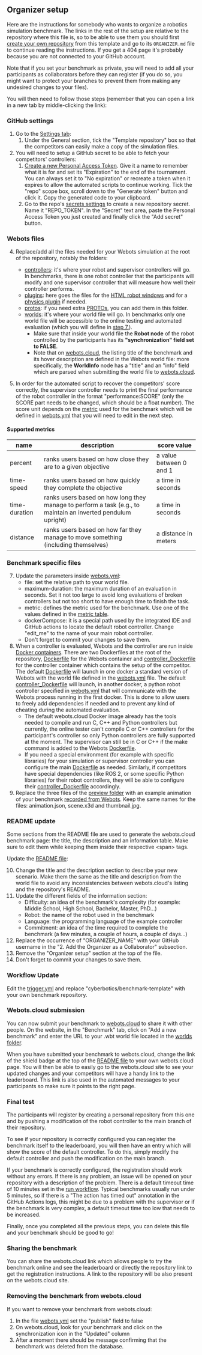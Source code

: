 ## Organizer setup

Here are the instructions for somebody who wants to organize a robotics simulation benchmark. The links in the rest of the setup are relative to the repository where this file is, so to be able to use them you should first [create your own repository](../../generate) from this template and go to its `ORGANIZER.md` file to continue reading the instructions. If you get a 404 page it's probably because you are not connected to your GitHub account.

Note that if you set your benchmark as private, you will need to add all your participants as collaborators before they can register (if you do so, you might want to protect your branches to prevent them from making any undesired changes to your files).

You will then need to follow those steps (remember that you can open a link in a new tab by middle-clicking the link):

### GitHub settings

1. Go to the [Settings tab](../../settings):
   1. Under the General section, tick the "Template repository" box so that the competitors can easily make a copy of the simulation files.
2. You will need to setup a GitHub secret to be able to fetch your competitors' controllers:
   1. [Create a new Personal Access Token](../../../../settings/tokens/new). Give it a name to remember what it is for and set its "Expiration" to the end of the tournament. You can always set it to "No expiration" or recreate a token when it expires to allow the automated scripts to continue working. Tick the "repo" scope box, scroll down to the "Generate token" button and click it. Copy the generated code to your clipboard.
   1. Go to the repo's [secrets settings](../../settings/secrets/actions/new) to create a new repository secret. Name it "REPO_TOKEN". In the "Secret" text area, paste the Personal Access Token you just created and finally click the "Add secret" button.

### Webots files

4. Replace/add all the files needed for your Webots simulation at the root of the repository, notably the folders:
   - [controllers](controllers): it's where your robot and supervisor controllers will go. In benchmarks, there is one robot controller that the participants will modify and one supervisor controller that will measure how well their controller performs.
   - [plugins](plugins): here goes the files for the [HTML robot windows](https://www.cyberbotics.com/doc/reference/robot-window-plugin) and for a [physics plugin](https://www.cyberbotics.com/doc/reference/physics-plugin) if needed.
   - [protos](protos): if you need extra [PROTOs](https://www.cyberbotics.com/doc/reference/proto), you can add them in this folder.
   - [worlds](worlds): it's where your world file will go. In benchmarks only one world file will be accessible to the online testing and automated evaluation (which you will define in [step 7.](#benchmark-specific-files)).
      - Make sure that inside your world file the **Robot node** of the robot controlled by the participants has its **"synchronization" field set to FALSE**.
      - Note that on [webots.cloud](https://webots.cloud), the listing title of the benchmark and its hover description are defined in the Webots world file: more specifically, the **WorldInfo** node has a "title" and an "info" field which are parsed when submitting the world file to [webots.cloud](https://webots.cloud).

6. In order for the automated script to recover the competitors' score correctly, the supervisor controller needs to print the final performance of the robot controller in the format "performance:SCORE" (only the SCORE part needs to be changed, which should be a float number).
The score unit depends on the [metric](#supported-metrics) used for the benchmark which will be defined in [webots.yml](webots.yml#L6) that you will need to edit in the next step.

#### Supported metrics

| name          | description                                                                                            | score value             |
|---------------|--------------------------------------------------------------------------------------------------------|-------------------------|
| percent       | ranks users based on how close they are to a given objective                                           | a value between 0 and 1 |
| time-speed    | ranks users based on how quickly they complete the objective                                             | a time in seconds       |
| time-duration | ranks users based on how long they manage to perform a task (e.g., to maintain an inverted pendulum upright) | a time in seconds       |
| distance      | ranks users based on how far they manage to move something (including themselves)           | a distance in meters    |

### Benchmark specific files

7. Update the parameters inside [webots.yml](../../edit/main/webots.yml):
   - file: set the relative path to your world file.
   - maximum-duration: the maximum duration of an evaluation in seconds. Set it not too large to avoid long evaluations of broken controllers but not too short to have enough time to finish the task.
   - metric: defines the metric used for the benchmark. Use one of the values defined in the [metric table](#supported-metrics).
   - dockerCompose: it is a special path used by the integrated IDE and GitHub actions to locate the default robot controller. Change "edit_me" to the name of your main robot controller.
   - Don't forget to commit your changes to save them.
8. When a controller is evaluated, Webots and the controller are run inside [Docker containers](https://www.docker.com/resources/what-container/). There are two Dockerfiles at the root of the repository, [Dockerfile](Dockerfile) for the Webots container and [controller_Dockerfile](controller_Dockerfile) for the controller container which contains the setup of the competitor. The default [Dockerfile](Dockerfile) will launch in one docker a standard version of Webots with the world file defined in the [webots.yml](webots.yml#L4) file. The default [controller_Dockerfile](controller_Dockerfile) will launch, in another docker, a python robot controller specified in [webots.yml](webots.yml#L7) that will communicate with the Webots process running in the first docker. This is done to allow users to freely add dependencies if needed and to prevent any kind of cheating during the automated evaluation.
   - The default webots.cloud Docker image already has the tools needed to compile and run C, C++ and Python controllers but currently, the online tester can't compile C or C++ controllers for the participant's controller so only Python controllers are fully supported at the moment. The supervisor can still be in C or C++ if the make command is added to the Webots [Dockerfile](Dockerfile).
   - If you need a special environment (for example with specific libraries) for your simulation or supervisor controller you can configure the main [Dockerfile](Dockerfile) as needed. Similarly, if competitors have special dependencies (like ROS 2, or some specific Python libraries) for their robot controllers, they will be able to configure their [controller_Dockerfile](controller_Dockerfile) accordingly.
9. Replace the three files of the [preview folder](/preview) with an example animation of your benchmark [recorded from Webots](https://cyberbotics.com/doc/guide/web-animation). Keep the same names for the files: animation.json, scene.x3d and thumbnail.jpg.

### README update

Some sections from the README file are used to generate the webots.cloud benchmark page: the title, the description and an information table. Make sure to edit them while keeping them inside their respective \<span\> tags.

Update the [README file](../../edit/main/README.md):

10. Change the title and the description section to describe your new scenario. Make them the same as the title and description from the world file to avoid any inconsistencies between webots.cloud's listing and the repository's README.
11. Update the different fields of the information section:
    - Difficulty: an idea of the benchmark's complexity (for example: Middle School, High School, Bachelor, Master, PhD...)
    - Robot: the name of the robot used in the benchmark
    - Language: the programming language of the example controller
    - Commitment: an idea of the time required to complete the benchmark (a few minutes, a couple of hours, a couple of days...)
12. Replace the occurrence of "ORGANIZER_NAME" with your GitHub username in the "2. Add the Organizer as a Collaborator" subsection.
13. Remove the "Organizer setup" section at the top of the file.
14. Don't forget to commit your changes to save them.

### Workflow Update

Edit the [trigger.yml](../../edit/main/.github/workflows/trigger.yml#L22) and replace "cyberbotics/benchmark-template" with your own benchmark repository.

### Webots.cloud submission

You can now submit your benchmark to [webots.cloud](https://benchmark.webots.cloud/benchmark) to share it with other people. On the website, in the "Benchmark" tab, click on "Add a new benchmark" and enter the URL to your .wbt world file located in the [worlds folder](./worlds/).

When you have submitted your benchmark to webots.cloud, change the link of the shield badge at the top of the [README file](../../edit/main/README.md) to your own webots.cloud page. You will then be able to easily go to the webots.cloud site to see your updated changes and your competitors will have a handy link to the leaderboard. This link is also used in the automated messages to your participants so make sure it points to the right page.

### Final test

The participants will register by creating a personal repository from this one and by pushing a modification of the robot controller to the main branch of their repository.

To see if your repository is correctly configured you can register the benchmark itself to the leaderboard, you will then have an entry which will show the score of the default controller. To do this, simply modify the default controller and push the modification on the main branch.

If your benchmark is correctly configured, the registration should work without any errors. If there is any problem, an issue will be opened on your repository with a description of the problem. There is a default timeout time of 10 minutes set in the [run workflow](../edit/.github/workflows/run.yml:L22). Typical benchmarks usually run under 5 minutes, so if there is a "The action has timed out" annotation in the GitHub Actions logs, this might be due to a problem with the supervisor or if the benchmark is very complex, a default timeout time too low that needs to be increased.

Finally, once you completed all the previous steps, you can delete this file and your benchmark should be good to go!

### Sharing the benchmark

You can share the webots.cloud link which allows people to try the benchmark online and see the leaderboard or directly the repository link to get the registration instructions. A link to the repository will be also present on the webots.cloud site.

### Removing the benchmark from webots.cloud

If you want to remove your benchmark from webots.cloud:

1. In the file [webots.yml](../../edit/main/webots.yml) set the "publish" field to false
2. On webots.cloud, look for your benchmark and click on the synchronization icon in the "Updated" column
3. After a moment there should be message confirming that the benchmark was deleted from the database.
